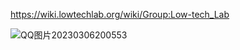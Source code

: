 https://wiki.lowtechlab.org/wiki/Group:Low-tech_Lab

![QQ图片20230306200553](https://user-images.githubusercontent.com/118484191/223219245-7e7fda78-b003-4e8a-8bc4-cb23d9517af1.png)
